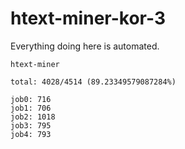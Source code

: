 # htext-miner-kor-3

Everything doing here is automated.

```
htext-miner

total: 4028/4514 (89.23349579087284%)

job0: 716
job1: 706
job2: 1018
job3: 795
job4: 793
```